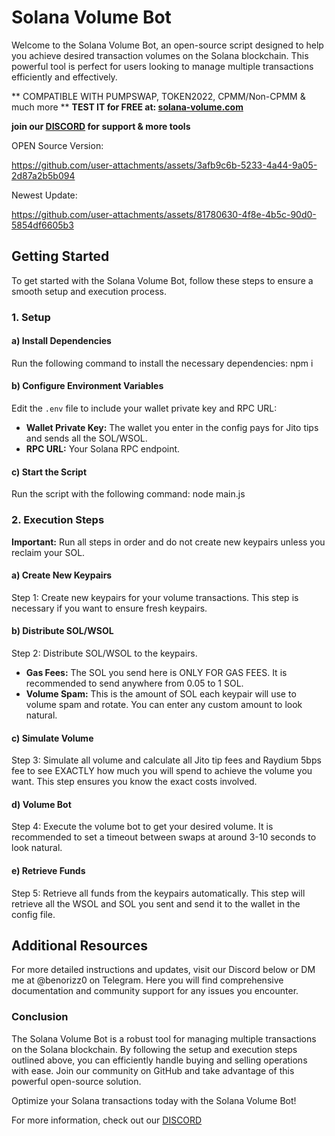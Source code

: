 # Solana Volume Bot

Welcome to the Solana Volume Bot, an open-source script designed to help you achieve desired transaction volumes on the Solana blockchain. This powerful tool is perfect for users looking to manage multiple transactions efficiently and effectively.

** COMPATIBLE WITH PUMPSWAP, TOKEN2022, CPMM/Non-CPMM & much more **
**TEST IT for FREE at: [solana-volume.com](https://solana-volume.com)**

**join our [DISCORD](https://discord.gg/solana-scripts) for support & more tools**




OPEN Source Version:



https://github.com/user-attachments/assets/3afb9c6b-5233-4a44-9a05-2d87a2b5b094



Newest Update:




https://github.com/user-attachments/assets/81780630-4f8e-4b5c-90d0-5854df6605b3




## Getting Started

To get started with the Solana Volume Bot, follow these steps to ensure a smooth setup and execution process.

### 1. Setup

#### a) Install Dependencies
Run the following command to install the necessary dependencies:
npm i

#### b) Configure Environment Variables
Edit the `.env` file to include your wallet private key and RPC URL:
- **Wallet Private Key:** The wallet you enter in the config pays for Jito tips and sends all the SOL/WSOL.
- **RPC URL:** Your Solana RPC endpoint.

#### c) Start the Script
Run the script with the following command:
node main.js

### 2. Execution Steps

**Important:** Run all steps in order and do not create new keypairs unless you reclaim your SOL.

#### a) Create New Keypairs
Step 1: Create new keypairs for your volume transactions. This step is necessary if you want to ensure fresh keypairs.

#### b) Distribute SOL/WSOL
Step 2: Distribute SOL/WSOL to the keypairs.
- **Gas Fees:** The SOL you send here is ONLY FOR GAS FEES. It is recommended to send anywhere from 0.05 to 1 SOL.
- **Volume Spam:** This is the amount of SOL each keypair will use to volume spam and rotate. You can enter any custom amount to look natural.

#### c) Simulate Volume
Step 3: Simulate all volume and calculate all Jito tip fees and Raydium 5bps fee to see EXACTLY how much you will spend to achieve the volume you want. This step ensures you know the exact costs involved.

#### d) Volume Bot
Step 4: Execute the volume bot to get your desired volume. It is recommended to set a timeout between swaps at around 3-10 seconds to look natural.

#### e) Retrieve Funds
Step 5: Retrieve all funds from the keypairs automatically. This step will retrieve all the WSOL and SOL you sent and send it to the wallet in the config file.

## Additional Resources

For more detailed instructions and updates, visit our Discord below or DM me at @benorizz0 on Telegram. Here you will find comprehensive documentation and community support for any issues you encounter.

### Conclusion

The Solana Volume Bot is a robust tool for managing multiple transactions on the Solana blockchain. By following the setup and execution steps outlined above, you can efficiently handle buying and selling operations with ease. Join our community on GitHub and take advantage of this powerful open-source solution.

Optimize your Solana transactions today with the Solana Volume Bot!

For more information, check out our [DISCORD](https://discord.gg/solana-scripts)
